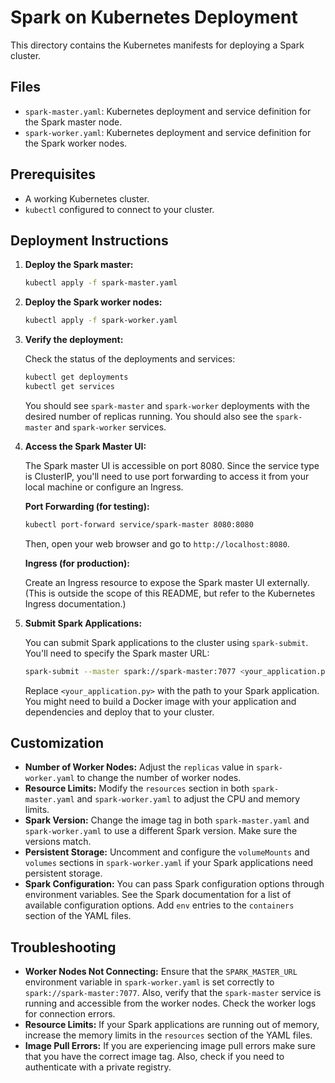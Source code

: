 # Spark on Kubernetes Deployment

This directory contains the Kubernetes manifests for deploying a Spark cluster.

## Files

*   `spark-master.yaml`: Kubernetes deployment and service definition for the Spark master node.
*   `spark-worker.yaml`: Kubernetes deployment and service definition for the Spark worker nodes.

## Prerequisites

*   A working Kubernetes cluster.
*   `kubectl` configured to connect to your cluster.

## Deployment Instructions

1.  **Deploy the Spark master:**

    ```bash
    kubectl apply -f spark-master.yaml
    ```

2.  **Deploy the Spark worker nodes:**

    ```bash
    kubectl apply -f spark-worker.yaml
    ```

3.  **Verify the deployment:**

    Check the status of the deployments and services:

    ```bash
    kubectl get deployments
    kubectl get services
    ```

    You should see `spark-master` and `spark-worker` deployments with the desired number of replicas running.  You should also see the `spark-master` and `spark-worker` services.

4.  **Access the Spark Master UI:**

    The Spark master UI is accessible on port 8080. Since the service type is ClusterIP, you'll need to use port forwarding to access it from your local machine or configure an Ingress.

    **Port Forwarding (for testing):**

    ```bash
    kubectl port-forward service/spark-master 8080:8080
    ```

    Then, open your web browser and go to `http://localhost:8080`.

    **Ingress (for production):**

    Create an Ingress resource to expose the Spark master UI externally.  (This is outside the scope of this README, but refer to the Kubernetes Ingress documentation.)

5.  **Submit Spark Applications:**

    You can submit Spark applications to the cluster using `spark-submit`.  You'll need to specify the Spark master URL:

    ```bash
    spark-submit --master spark://spark-master:7077 <your_application.py>
    ```

    Replace `<your_application.py>` with the path to your Spark application.  You might need to build a Docker image with your application and dependencies and deploy that to your cluster.

## Customization

*   **Number of Worker Nodes:**  Adjust the `replicas` value in `spark-worker.yaml` to change the number of worker nodes.
*   **Resource Limits:**  Modify the `resources` section in both `spark-master.yaml` and `spark-worker.yaml` to adjust the CPU and memory limits.
*   **Spark Version:**  Change the image tag in both `spark-master.yaml` and `spark-worker.yaml` to use a different Spark version.  Make sure the versions match.
*   **Persistent Storage:** Uncomment and configure the `volumeMounts` and `volumes` sections in `spark-worker.yaml` if your Spark applications need persistent storage.
*   **Spark Configuration:**  You can pass Spark configuration options through environment variables.  See the Spark documentation for a list of available configuration options.  Add `env` entries to the `containers` section of the YAML files.

## Troubleshooting

*   **Worker Nodes Not Connecting:**  Ensure that the `SPARK_MASTER_URL` environment variable in `spark-worker.yaml` is set correctly to `spark://spark-master:7077`.  Also, verify that the `spark-master` service is running and accessible from the worker nodes.  Check the worker logs for connection errors.
*   **Resource Limits:**  If your Spark applications are running out of memory, increase the memory limits in the `resources` section of the YAML files.
*   **Image Pull Errors:** If you are experiencing image pull errors make sure that you have the correct image tag. Also, check if you need to authenticate with a private registry.